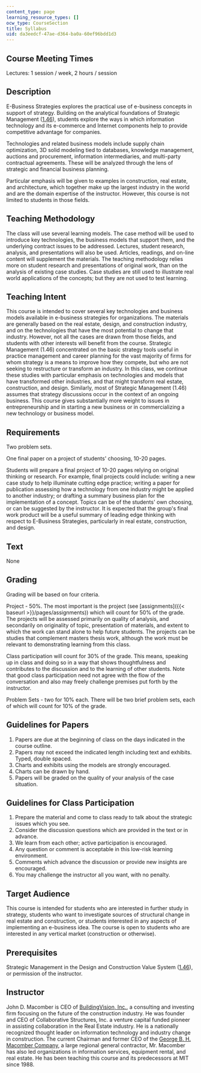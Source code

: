 ```yaml
---
content_type: page
learning_resource_types: []
ocw_type: CourseSection
title: Syllabus
uid: da3eedcf-47ae-d364-ba0a-60ef96bdd1d3
---
```


Course Meeting Times
--------------------

Lectures: 1 session / week, 2 hours / session

Description
-----------

E-Business Strategies explores the practical use of e-business concepts in support of strategy. Building on the analytical foundations of Strategic Management ([1.46](/courses/1-46-strategic-management-in-the-design-and-construction-value-chain-fall-2003)), students explore the ways in which information technology and its e-commerce and Internet components help to provide competitive advantage for companies.

Technologies and related business models include supply chain optimization, 3D solid modeling tied to databases, knowledge management, auctions and procurement, information intermediaries, and multi-party contractual agreements. These will be analyzed through the lens of strategic and financial business planning.

Particular emphasis will be given to examples in construction, real estate, and architecture, which together make up the largest industry in the world and are the domain expertise of the instructor. However, this course is not limited to students in those fields.

Teaching Methodology
--------------------

The class will use several learning models. The case method will be used to introduce key technologies, the business models that support them, and the underlying contract issues to be addressed. Lectures, student research, analysis, and presentations will also be used. Articles, readings, and on-line content will supplement the materials. The teaching methodology relies more on student research and presentations of original work, than on the analysis of existing case studies. Case studies are still used to illustrate real world applications of the concepts; but they are not used to test learning.

Teaching Intent
---------------

This course is intended to cover several key technologies and business models available in e-business strategies for organizations. The materials are generally based on the real estate, design, and construction industry, and on the technologies that have the most potential to change that industry. However, not all the cases are drawn from those fields, and students with other interests will benefit from the course. Strategic Management (1.46) concentrated on the basic strategy tools useful in practice management and career planning for the vast majority of firms for whom strategy is a means to improve how they compete, but who are not seeking to restructure or transform an industry. In this class, we continue these studies with particular emphasis on technologies and models that have transformed other industries, and that might transform real estate, construction, and design. Similarly, most of Strategic Management (1.46) assumes that strategy discussions occur in the context of an ongoing business. This course gives substantially more weight to issues in entrepreneurship and in starting a new business or in commercializing a new technology or business model.

Requirements
------------

Two problem sets.

One final paper on a project of students' choosing, 10-20 pages.

Students will prepare a final project of 10-20 pages relying on original thinking or research. For example, final projects could include: writing a new case study to help illuminate cutting edge practice; writing a paper for publication assessing how a technology from one industry might be applied to another industry; or drafting a summary business plan for the implementation of a concept. Topics can be of the students' own choosing, or can be suggested by the instructor. It is expected that the group's final work product will be a useful summary of leading edge thinking with respect to E-Business Strategies, particularly in real estate, construction, and design.

Text
----

None

Grading
-------

Grading will be based on four criteria.

Project - 50%. The most important is the project (see [assignments]({{< baseurl >}}/pages/assignments)) which will count for 50% of the grade. The projects will be assessed primarily on quality of analysis, and secondarily on originality of topic, presentation of materials, and extent to which the work can stand alone to help future students. The projects can be studies that complement masters thesis work, although the work must be relevant to demonstrating learning from this class.

Class participation will count for 30% of the grade. This means, speaking up in class and doing so in a way that shows thoughtfulness and contributes to the discussion and to the learning of other students. Note that good class participation need not agree with the flow of the conversation and also may freely challenge premises put forth by the instructor.

Problem Sets - two for 10% each. There will be two brief problem sets, each of which will count for 10% of the grade.

Guidelines for Papers
---------------------

1.  Papers are due at the beginning of class on the days indicated in the course outline.
2.  Papers may not exceed the indicated length including text and exhibits. Typed, double spaced.
3.  Charts and exhibits using the models are strongly encouraged.
4.  Charts can be drawn by hand.
5.  Papers will be graded on the quality of your analysis of the case situation.

Guidelines for Class Participation
----------------------------------

1.  Prepare the material and come to class ready to talk about the strategic issues which you see.
2.  Consider the discussion questions which are provided in the text or in advance.
3.  We learn from each other; active participation is encouraged.
4.  Any question or comment is acceptable in this low-risk learning environment.
5.  Comments which advance the discussion or provide new insights are encouraged.
6.  You may challenge the instructor all you want, with no penalty.

Target Audience
---------------

This course is intended for students who are interested in further study in strategy, students who want to investigate sources of structural change in real estate and construction, or students interested in any aspects of implementing an e-business idea. The course is open to students who are interested in any vertical market (construction or otherwise).

Prerequisites
-------------

Strategic Management in the Design and Construction Value System ([1.46](/courses/1-46-strategic-management-in-the-design-and-construction-value-chain-fall-2003)), or permission of the instructor.

Instructor
----------

John D. Macomber is CEO of [BuildingVision, Inc.](http://www.manta.com/c/mmqltvr/buildingvision-inc), a consulting and investing firm focusing on the future of the construction industry. He was founder and CEO of Collaborative Structures, Inc. a venture capital funded pioneer in assisting collaboration in the Real Estate industry. He is a nationally recognized thought leader on information technology and industry change in construction. The current Chairman and former CEO of the [George B. H. Macomber Company](http://businessdirectory.bizjournals.com/boston/construction/964997/george-b-h--macomber-company-inc.html), a large regional general contractor, Mr. Macomber has also led organizations in information services, equipment rental, and real estate. He has been teaching this course and its predecessors at MIT since 1988.